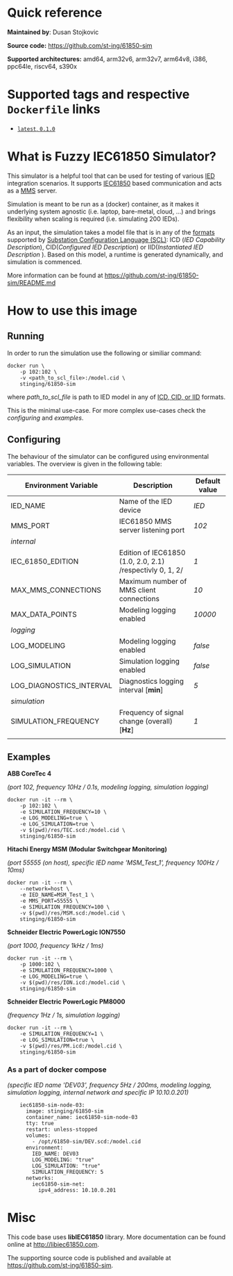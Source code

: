 # Quick reference

**Maintained by**: Dusan Stojkovic

**Source code:** https://github.com/st-ing/61850-sim

**Supported architectures:** amd64, arm32v6, arm32v7, arm64v8, i386, ppc64le, riscv64, s390x

# Supported tags and respective `Dockerfile` links

- [`latest`, `0.1.0`](https://github.com/st-ing/61850-sim/blob/master/Dockerfile)

# What is Fuzzy IEC61850 Simulator?

This simulator is a helpful tool that can be used for testing of various [IED](https://en.wikipedia.org/wiki/Intelligent_electronic_device) integration scenarios.
It supports [IEC61850](https://en.wikipedia.org/wiki/IEC_61850) based communication and acts as a [MMS](https://en.wikipedia.org/wiki/Manufacturing_Message_Specification#MMS_stack_over_TCP/IP) server.

Simulation is meant to be run as a (docker) container, as it makes it underlying system agnostic (i.e. laptop, bare-metal, cloud, ...) and brings flexibility when scaling is required (i.e. simulating 200 IEDs).

As an input, the simulation takes a model file that is in any of the [formats](https://en.wikipedia.org/wiki/Substation_Configuration_Language#Types_of_SCL_-) supported by [Substation Configuration Language (SCL)](https://en.wikipedia.org/wiki/Substation_Configuration_Language): ICD (*IED Capability Description*), CID(*Configured IED Description*) or IID(*Instantiated IED Description* ).
Based on this model, a runtime is generated dynamically, and simulation is commenced.

More information can be found at https://github.com/st-ing/61850-sim/README.md

# How to use this image

## Running
In order to run the simulation use the following or similiar command:
```
docker run \
    -p 102:102 \
    -v <path_to_scl_file>:/model.cid \
    stinging/61850-sim
```

where *path_to_scl_file* is path to IED model in any of [ICD, CID, or IID](https://en.wikipedia.org/wiki/Substation_Configuration_Language#Types_of_SCL_-)  formats.

This is the minimal use-case. For more complex use-cases check the *configuring* and *examples*.

## Configuring
The behaviour of the simulator can be configured using environmental variables. The overview is given in the following table:

|Environment Variable|Description|Default value
|--|--|--
| IED_NAME        | Name of the IED device             | _IED_ |
| MMS_PORT        | IEC61850 MMS server listening port | _102_ |
|_internal_||
| IEC_61850_EDITION        | Edition of IEC61850 (1.0, 2.0, 2.1) /respectivly 0, 1, 2/| _1_ |
| MAX_MMS_CONNECTIONS        | Maximum number of MMS client connections | _10_ |
| MAX_DATA_POINTS             | Modeling logging enabled              | _10000_ |
|_logging_||
| LOG_MODELING             | Modeling logging enabled              | _false_ |
| LOG_SIMULATION           | Simulation logging enabled            | _false_ |
| LOG_DIAGNOSTICS_INTERVAL | Diagnostics logging interval [**min**] | _5_     |
|_simulation_||
| SIMULATION_FREQUENCY | Frequency of signal change (overall) [**Hz**]| _1_ |
|||

## Examples

**ABB CoreTec 4**

*(port 102, frequency 10Hz / 0.1s, modeling logging, simulation logging)*

```
docker run -it --rm \
    -p 102:102 \
    -e SIMULATION_FREQUENCY=10 \
    -e LOG_MODELING=true \
    -e LOG_SIMULATION=true \
    -v $(pwd)/res/TEC.scd:/model.cid \
    stinging/61850-sim
```

**Hitachi Energy MSM (Modular Switchgear Monitoring)**

*(port 55555 (on host), specific IED name 'MSM_Test_1', frequency 100Hz / 10ms)*

```
docker run -it --rm \
    --network=host \
    -e IED_NAME=MSM_Test_1 \
    -e MMS_PORT=55555 \
    -e SIMULATION_FREQUENCY=100 \
    -v $(pwd)/res/MSM.scd:/model.cid \
    stinging/61850-sim
```

**Schneider Electric PowerLogic ION7550**

*(port 1000, frequency 1kHz / 1ms)*

```
docker run -it --rm \
    -p 1000:102 \
    -e SIMULATION_FREQUENCY=1000 \
    -e LOG_MODELING=true \
    -v $(pwd)/res/ION.icd:/model.cid \
    stinging/61850-sim
```

**Schneider Electric PowerLogic PM8000**

*(frequency 1Hz / 1s, simulation logging)*

```
docker run -it --rm \
    -e SIMULATION_FREQUENCY=1 \
    -e LOG_SIMULATION=true \
    -v $(pwd)/res/PM.icd:/model.cid \
    stinging/61850-sim
```

### As a part of docker compose

*(specific IED name 'DEV03', frequency 5Hz / 200ms, modeling logging, simulation logging, internal network and specific IP 10.10.0.201)*

```
    iec61850-sim-node-03:
      image: stinging/61850-sim
      container_name: iec61850-sim-node-03
      tty: true
      restart: unless-stopped
      volumes:
        - /opt/61850-sim/DEV.scd:/model.cid
      environment:
        IED_NAME: DEV03
        LOG_MODELING: "true"
        LOG_SIMULATION: "true"
        SIMULATION_FREQUENCY: 5
      networks:
        iec61850-sim-net:
          ipv4_address: 10.10.0.201
```

# Misc
This code base uses **libIEC61850** library. More documentation can be found online at http://libiec61850.com.

The supporting source code is published and available at https://github.com/st-ing/61850-sim.
